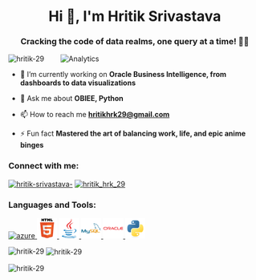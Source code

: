 <h1 align="center">Hi 👋, I'm Hritik Srivastava</h1>
<h3 align="center">Cracking the code of data realms, one query at a time! 🚀✨</h3>
<img align="right" alt="Analytics" width="400" src="https://chools.in/wp-content/uploads/data-science-2-1.gif">

<p align="left"> <img src="https://komarev.com/ghpvc/?username=hritik-29&label=Profile%20views&color=0e75b6&style=flat" alt="hritik-29" /> </p>

- 🔭 I’m currently working on **Oracle Business Intelligence, from dashboards to data visualizations**

- 💬 Ask me about **OBIEE, Python**

- 📫 How to reach me **hritikhrk29@gmail.com**

- ⚡ Fun fact **Mastered the art of balancing work, life, and epic anime binges**

<h3 align="left">Connect with me:</h3>
<p align="left">
<a href="https://linkedin.com/in/hritik-srivastava-" target="blank"><img align="center" src="https://raw.githubusercontent.com/rahuldkjain/github-profile-readme-generator/master/src/images/icons/Social/linked-in-alt.svg" alt="hritik-srivastava-" height="30" width="40" /></a>
<a href="https://instagram.com/hritik_hrk_29" target="blank"><img align="center" src="https://raw.githubusercontent.com/rahuldkjain/github-profile-readme-generator/master/src/images/icons/Social/instagram.svg" alt="hritik_hrk_29" height="30" width="40" /></a>
</p>

<h3 align="left">Languages and Tools:</h3>
<p align="left"> <a href="https://azure.microsoft.com/en-in/" target="_blank" rel="noreferrer"> <img src="https://www.vectorlogo.zone/logos/microsoft_azure/microsoft_azure-icon.svg" alt="azure" width="40" height="40"/> </a> <a href="https://www.w3.org/html/" target="_blank" rel="noreferrer"> <img src="https://raw.githubusercontent.com/devicons/devicon/master/icons/html5/html5-original-wordmark.svg" alt="html5" width="40" height="40"/> </a> <a href="https://www.java.com" target="_blank" rel="noreferrer"> <img src="https://raw.githubusercontent.com/devicons/devicon/master/icons/java/java-original.svg" alt="java" width="40" height="40"/> </a> <a href="https://www.mysql.com/" target="_blank" rel="noreferrer"> <img src="https://raw.githubusercontent.com/devicons/devicon/master/icons/mysql/mysql-original-wordmark.svg" alt="mysql" width="40" height="40"/> </a> <a href="https://www.oracle.com/" target="_blank" rel="noreferrer"> <img src="https://raw.githubusercontent.com/devicons/devicon/master/icons/oracle/oracle-original.svg" alt="oracle" width="40" height="40"/> </a> <a href="https://www.python.org" target="_blank" rel="noreferrer"> <img src="https://raw.githubusercontent.com/devicons/devicon/master/icons/python/python-original.svg" alt="python" width="40" height="40"/> </a> </p>

<p><img align="left" src="https://github-readme-stats.vercel.app/api/top-langs?username=hritik-29&show_icons=true&locale=en&layout=compact" alt="hritik-29" /></p>

<p>&nbsp;<img align="center" src="https://github-readme-stats.vercel.app/api?username=hritik-29&show_icons=true&locale=en" alt="hritik-29" /></p>

<p><img align="center" src="https://github-readme-streak-stats.herokuapp.com/?user=hritik-29&" alt="hritik-29" /></p>
